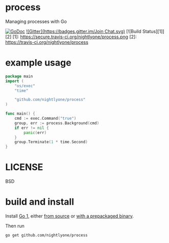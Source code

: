 # process
Managing processes with Go

[![GoDoc](https://godoc.org/github.com/nightlyone/process?status.svg)](https://godoc.org/github.com/nightlyone/process)
[![Gitter](https://badges.gitter.im/Join Chat.svg)](https://gitter.im/nightlyone/process?utm_source=badge&utm_medium=badge&utm_campaign=pr-badge&utm_content=badge)
[![Build Status][1]][2]
[1]: https://secure.travis-ci.org/nightlyone/process.png
[2]: https://travis-ci.org/nightlyone/process

# example usage
```go
package main
import (
	"os/exec"
	"time"

	"github.com/nightlyone/process"
)

func main() {
	cmd := exec.Command("true")
	group, err := process.Background(cmd)
	if err != nil {
		panic(err)
	}
	group.Terminate(1 * time.Second)
}

```
# LICENSE
BSD

# build and install
Install [Go 1][3], either [from source][4] or [with a prepackaged binary][5].

[3]: http://golang.org
[4]: http://golang.org/doc/install/source
[5]: http://golang.org/doc/install

Then run

    go get github.com/nightlyone/process
